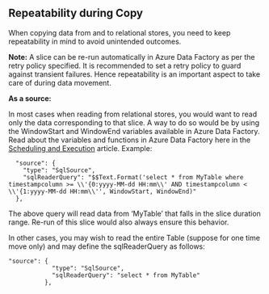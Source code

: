 ## Repeatability during Copy

When copying data from and to relational stores, you need to keep repeatability in mind to avoid unintended outcomes. 

**Note:** A slice can be re-run automatically in Azure Data Factory as per the retry policy specified. It is recommended to set a retry policy to guard against transient failures. Hence repeatability is an important aspect to take care of during data movement. 

**As a source:**

In most cases when reading from relational stores, you would want to read only the data corresponding to that slice. A way to do so would be by using the WindowStart and WindowEnd variables available in Azure Data Factory. Read about the variables and functions in Azure Data Factory here in the [Scheduling and Execution](/documentation/articles/data-factory-scheduling-and-execution) article. Example: 
	
	  "source": {
	    "type": "SqlSource",
	    "sqlReaderQuery": "$$Text.Format('select * from MyTable where timestampcolumn >= \\'{0:yyyy-MM-dd HH:mm\\' AND timestampcolumn < \\'{1:yyyy-MM-dd HH:mm\\'', WindowStart, WindowEnd)"
	  },

The above query will read data from ‘MyTable’ that falls in the slice duration range. Re-run of this slice would also always ensure this behavior. 

In other cases, you may wish to read the entire Table (suppose for one time move only) and may define the sqlReaderQuery as follows:

	
	"source": {
	            "type": "SqlSource",
	            "sqlReaderQuery": "select * from MyTable"
	          },
	
